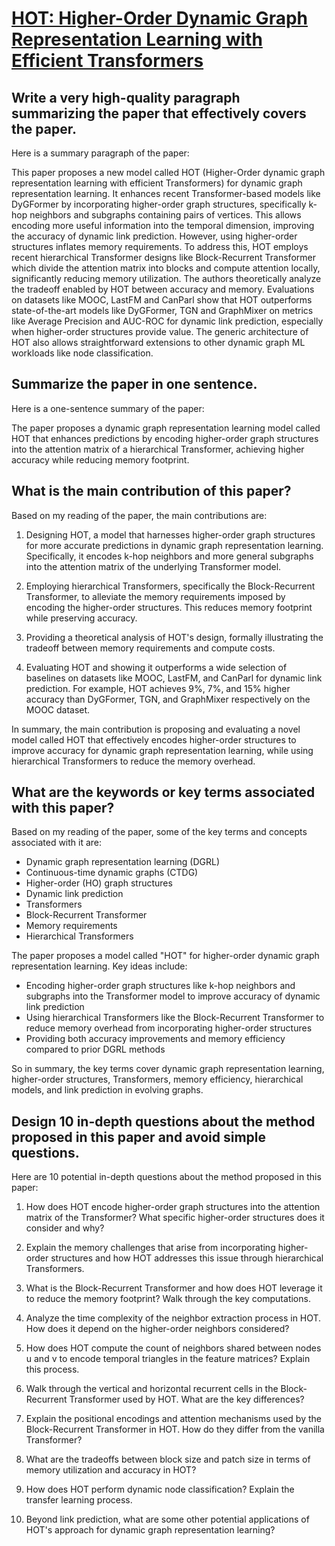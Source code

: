 # [HOT: Higher-Order Dynamic Graph Representation Learning with Efficient   Transformers](https://arxiv.org/abs/2311.18526)

## Write a very high-quality paragraph summarizing the paper that effectively covers the paper.

 Here is a summary paragraph of the paper:

This paper proposes a new model called HOT (Higher-Order dynamic graph representation learning with efficient Transformers) for dynamic graph representation learning. It enhances recent Transformer-based models like DyGFormer by incorporating higher-order graph structures, specifically k-hop neighbors and subgraphs containing pairs of vertices. This allows encoding more useful information into the temporal dimension, improving the accuracy of dynamic link prediction. However, using higher-order structures inflates memory requirements. To address this, HOT employs recent hierarchical Transformer designs like Block-Recurrent Transformer which divide the attention matrix into blocks and compute attention locally, significantly reducing memory utilization. The authors theoretically analyze the tradeoff enabled by HOT between accuracy and memory. Evaluations on datasets like MOOC, LastFM and CanParl show that HOT outperforms state-of-the-art models like DyGFormer, TGN and GraphMixer on metrics like Average Precision and AUC-ROC for dynamic link prediction, especially when higher-order structures provide value. The generic architecture of HOT also allows straightforward extensions to other dynamic graph ML workloads like node classification.


## Summarize the paper in one sentence.

 Here is a one-sentence summary of the paper:

The paper proposes a dynamic graph representation learning model called HOT that enhances predictions by encoding higher-order graph structures into the attention matrix of a hierarchical Transformer, achieving higher accuracy while reducing memory footprint.


## What is the main contribution of this paper?

 Based on my reading of the paper, the main contributions are:

1) Designing HOT, a model that harnesses higher-order graph structures for more accurate predictions in dynamic graph representation learning. Specifically, it encodes k-hop neighbors and more general subgraphs into the attention matrix of the underlying Transformer model.

2) Employing hierarchical Transformers, specifically the Block-Recurrent Transformer, to alleviate the memory requirements imposed by encoding the higher-order structures. This reduces memory footprint while preserving accuracy.

3) Providing a theoretical analysis of HOT's design, formally illustrating the tradeoff between memory requirements and compute costs. 

4) Evaluating HOT and showing it outperforms a wide selection of baselines on datasets like MOOC, LastFM, and CanParl for dynamic link prediction. For example, HOT achieves 9%, 7%, and 15% higher accuracy than DyGFormer, TGN, and GraphMixer respectively on the MOOC dataset.

In summary, the main contribution is proposing and evaluating a novel model called HOT that effectively encodes higher-order structures to improve accuracy for dynamic graph representation learning, while using hierarchical Transformers to reduce the memory overhead.


## What are the keywords or key terms associated with this paper?

 Based on my reading of the paper, some of the key terms and concepts associated with it are:

- Dynamic graph representation learning (DGRL)
- Continuous-time dynamic graphs (CTDG) 
- Higher-order (HO) graph structures
- Dynamic link prediction
- Transformers
- Block-Recurrent Transformer
- Memory requirements
- Hierarchical Transformers

The paper proposes a model called "HOT" for higher-order dynamic graph representation learning. Key ideas include:

- Encoding higher-order graph structures like k-hop neighbors and subgraphs into the Transformer model to improve accuracy of dynamic link prediction
- Using hierarchical Transformers like the Block-Recurrent Transformer to reduce memory overhead from incorporating higher-order structures
- Providing both accuracy improvements and memory efficiency compared to prior DGRL methods

So in summary, the key terms cover dynamic graph representation learning, higher-order structures, Transformers, memory efficiency, hierarchical models, and link prediction in evolving graphs.


## Design 10 in-depth questions about the method proposed in this paper and avoid simple questions.

 Here are 10 potential in-depth questions about the method proposed in this paper:

1) How does HOT encode higher-order graph structures into the attention matrix of the Transformer? What specific higher-order structures does it consider and why? 

2) Explain the memory challenges that arise from incorporating higher-order structures and how HOT addresses this issue through hierarchical Transformers.

3) What is the Block-Recurrent Transformer and how does HOT leverage it to reduce the memory footprint? Walk through the key computations.  

4) Analyze the time complexity of the neighbor extraction process in HOT. How does it depend on the higher-order neighbors considered?

5) How does HOT compute the count of neighbors shared between nodes u and v to encode temporal triangles in the feature matrices? Explain this process.  

6) Walk through the vertical and horizontal recurrent cells in the Block-Recurrent Transformer used by HOT. What are the key differences?

7) Explain the positional encodings and attention mechanisms used by the Block-Recurrent Transformer in HOT. How do they differ from the vanilla Transformer?

8) What are the tradeoffs between block size and patch size in terms of memory utilization and accuracy in HOT? 

9) How does HOT perform dynamic node classification? Explain the transfer learning process.

10) Beyond link prediction, what are some other potential applications of HOT's approach for dynamic graph representation learning?
